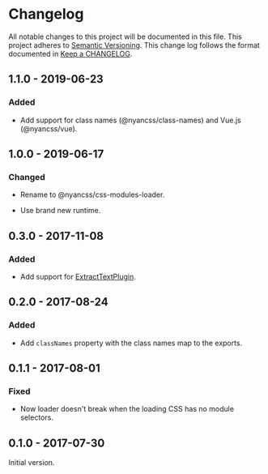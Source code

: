# Changelog

All notable changes to this project will be documented in this file.
This project adheres to [Semantic Versioning].
This change log follows the format documented in [Keep a CHANGELOG].

[semantic versioning]: http://semver.org/
[keep a changelog]: http://keepachangelog.com/

## 1.1.0 - 2019-06-23

### Added

- Add support for class names (@nyancss/class-names) and Vue.js (@nyancss/vue).

## 1.0.0 - 2019-06-17

### Changed

- Rename to @nyancss/css-modules-loader.

- Use brand new runtime.

## 0.3.0 - 2017-11-08

### Added

- Add support for [ExtractTextPlugin](https://github.com/webpack-contrib/extract-text-webpack-plugin).

## 0.2.0 - 2017-08-24

### Added

- Add `classNames` property with the class names map to the exports.

## 0.1.1 - 2017-08-01

### Fixed

- Now loader doesn't break when the loading CSS has no module selectors.

## 0.1.0 - 2017-07-30

Initial version.

[0.1.1]: https://github.com/kossnocorp/decss-loader/compare/v0.1.0...v0.1.1
